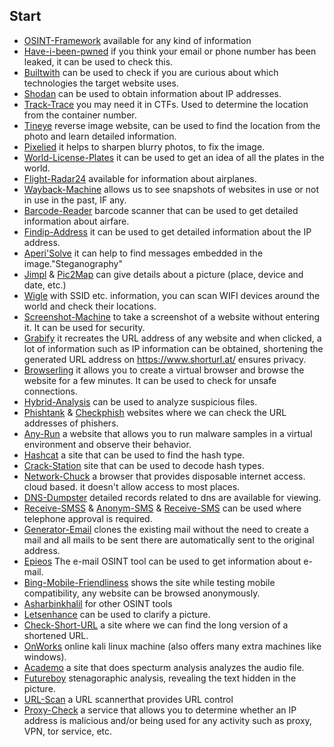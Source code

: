 ## Start
- [OSINT-Framework](https://osintframework.com/) available for any kind of information
- [Have-i-been-pwned](https://haveibeenpwned.com/) if you think your email or phone number has been leaked, it can be used to check this.
- [Builtwith](https://builtwith.com/) can be used to check if you are curious about which technologies the target website uses.
- [Shodan](https://shodan.io/) can be used to obtain information about IP addresses.
- [Track-Trace](https://www.track-trace.com/container/) you may need it in CTFs. Used to determine the location from the container number.
- [Tineye](https://tineye.com/) reverse image website, can be used to find the location from the photo and learn detailed information.
- [Pixelied](https://pixelied.com/) it helps to sharpen blurry photos, to fix the image.
- [World-License-Plates](http://www.worldlicenseplates.com/) it can be used to get an idea of all the plates in the world.
- [Flight-Radar24](https://www.flightradar24.com/) available for information about airplanes.
- [Wayback-Machine](https://archive.org/web/) allows us to see snapshots of websites in use or not in use in the past, IF any.
- [Barcode-Reader](https://online-barcode-reader.inliteresearch.com/) barcode scanner that can be used to get detailed information about airfare.
- [Findip-Address](https://www.findip-address.com/)  it can be used to get detailed information about the IP address. 
- [Aperi'Solve](https://www.aperisolve.com/) it can help to find messages embedded in the image."Steganography"
- [Jimpl](https://jimpl.com/) & [Pic2Map](https://www.pic2map.com/) can give details about a picture (place, device and date, etc.)
- [Wigle](https://www.wigle.net/) with SSID etc. information, you can scan WIFI devices around the world and check their locations.
- [Screenshot-Machine](https://www.screenshotmachine.com/) to take a screenshot of a website without entering it. It can be used for security.
- [Grabify](https://grabify.link/) it recreates the URL address of any website and when clicked, a lot of information such as IP information can be obtained, shortening the generated URL address on https://www.shorturl.at/ ensures privacy.
- [Browserling](https://www.browserling.com/) it allows you to create a virtual browser and browse the website for a few minutes. It can be used to check for unsafe connections.
- [Hybrid-Analysis](https://hybrid-analysis.com/) can be used to analyze suspicious files.
- [Phishtank](https://phishtank.org/) & [Checkphish](https://checkphish.ai/) websites where we can check the URL addresses of phishers.
- [Any-Run](https://app.any.run/) a website that allows you to run malware samples in a virtual environment and observe their behavior.
- [Hashcat](https://hashcat.net/wiki/doku.php?id=example_hashes/) a site that can be used to find the hash type.
- [Crack-Station](https://crackstation.net/) site that can be used to decode hash types.
- [Network-Chuck](https://browser.networkchuck.com/) a browser that provides disposable internet access. cloud based. it doesn't allow access to most places.
- [DNS-Dumpster](https://dnsdumpster.com/) detailed records related to dns are available for viewing.
- [Receive-SMSS](https://receive-smss.com/) & [Anonym-SMS](https://anonymsms.com/) & [Receive-SMS](https://www.receivesms.co/) can be used where telephone approval is required.
- [Generator-Email](https://generator.email/blog/gmail-generator/) clones the existing mail without the need to create a mail and all mails to be sent there are automatically sent to the original address.
- [Epieos](https://epieos.com/) The e-mail OSINT tool can be used to get information about e-mail.
- [Bing-Mobile-Friendliness](https://www.bing.com/webmaster/tools/mobile-friendliness/) shows the site while testing mobile compatibility, any website can be browsed anonymously.
- [Asharbinkhalil](https://github.com/asharbinkhalil/intellitoolz) for other OSINT tools
- [Letsenhance](https://letsenhance.io/boost) can be used to clarify a picture.
- [Check-Short-URL](https://checkshorturl.com/) a site where we can find the long version of a shortened URL.
- [OnWorks](https://www.onworks.net/tr/os-distributions/debian-based/free-kali-linux-online) online kali linux machine (also offers many extra machines like windows).
- [Academo](https://academo.org/demos/spectrum-analyzer/) a site that does specturm analysis analyzes the audio file.
- [Futureboy](https://futureboy.us/stegano/decinput.html) stenagoraphic analysis, revealing the text hidden in the picture.
- [URL-Scan](https://urlscan.io/) a URL scannerthat provides URL control
- [Proxy-Check](https://proxycheck.io/) a service that allows you to determine whether an IP address is malicious and/or being used for any activity such as proxy, VPN, tor service, etc.
